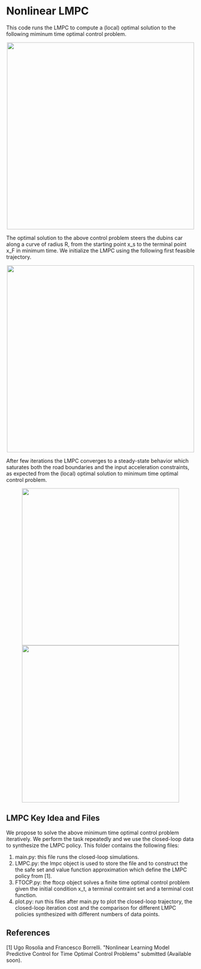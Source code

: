 # Nonlinear LMPC

This code runs the LMPC to compute a (local) optimal solution to the following miminum time optimal control problem.

<p align="center">
<img src="https://github.com/urosolia/LMPC/blob/master/NonlinearLMPC/SafeSetQfunction_NonlinearFormulation/readmeFigures/minimumTimeProblem.png" width="500" />
</p>

The optimal solution to the above control problem steers the dubins car along a curve of radius R, from the starting point x_s to the terminal point x_F in minimum time. We initialize the LMPC using the following first feasible trajectory.

<p align="center">
<img src="https://github.com/urosolia/LMPC/blob/master/NonlinearLMPC/SafeSetQfunction_NonlinearFormulation/readmeFigures/feasibleTrajectory.png" width="500" />
</p>

After few iterations the LMPC converges to a steady-state behavior which saturates both the road boundaries and the input acceleration constraints, as expected from the (local) optimal solution to minimum time optimal control problem.

<p align="center">
<img src="https://github.com/urosolia/LMPC/blob/master/NonlinearLMPC/SafeSetQfunction_NonlinearFormulation/readmeFigures/closedLoopTrajectory.png" width="420" />
<img src="https://github.com/urosolia/LMPC/blob/master/NonlinearLMPC/SafeSetQfunction_NonlinearFormulation/readmeFigures/inputAtConvergence.png" width="420" />
</p>

## LMPC Key Idea and Files

We propose to solve the above minimum time optimal control problem iteratively. We perform the task repeatedly and we use the closed-loop data to synthesize the LMPC policy. This folder contains the following files:

1) main.py: this file runs the closed-loop simulations.
2) LMPC.py: the lmpc object is used to store the file and to construct the the safe set and value function approximation which define the LMPC policy from [1].
3) FTOCP.py: the ftocp object solves a finite time optimal control problem given the initial condition x_t, a terminal contraint set and a terminal cost function.
4) plot.py: run this files after main.py to plot the closed-loop trajectory, the closed-loop iteration cost and the comparison for different LMPC policies synthesized with different numbers of data points.

## References

[1] Ugo Rosolia and Francesco Borrelli. "Nonlinear  Learning  Model  Predictive  Control  for Time  Optimal  Control  Problems" submitted (Available soon).
